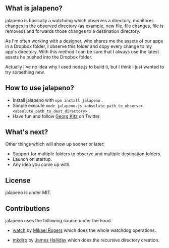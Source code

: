 ## What is jalapeno?

jalapeno is basically a watchdog which observes a directory, monitores changes in the observed directory (as example, new file, file changes, file is removed) and forwards those changes to a destination directory.

As I'm often working with a designer, who shares me the assets of our apps in a Dropbox folder, I observe this folder and copy every change to my app's directory. With this method I can be sure that I always use the latest assets he pushed into the Dropbox folder.

Actually I've no idea why I used node.js to build it, but I think I just wanted to try something new.

## How to use jalapeno?

- Install jalapeno with `npm install jalapeno` .
- Simple execute `node jalapeno.js <absolute_path_to_observe> <absolute_path_to_dest_directory>` .
- Have fun and follow [Georg Kitz](http://twitter.com/gekitz) on Twitter.

## What's next?

Other things which will show up sooner or later:

- Support for multiple folders to observe and multiple destination folders.
- Launch on startup.
- Any idea you come up with.

## License 
jalapeno is under MIT.

## Contributions

jalapeno uses the following source under the hood.

- [watch](https://github.com/mikeal/watch/) by [Mikael Rogers](https://github.com/mikeal/) which does the whole watchdog operations.

- [mkdirp](https://github.com/substack/node-mkdirp) by [James Halliday](https://github.com/substack) which does the recursive directory creation.
